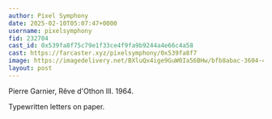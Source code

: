 ```yaml
---
author: Pixel Symphony
date: 2025-02-10T05:07:47+0000
username: pixelsymphony
fid: 232704
cast_id: 0x539fa8f75c79e1f33ce4f9fa9b9244a4e66c4a58
cast: https://farcaster.xyz/pixelsymphony/0x539fa8f7
image: https://imagedelivery.net/BXluQx4ige9GuW0Ia56BHw/bfb8abac-3604-4f18-0560-55a05b51ad00/original
layout: post
---
```


Pierre Garnier, Rêve d'Othon IlI. 1964.

Typewritten letters on paper.

<img src='https://imagedelivery.net/BXluQx4ige9GuW0Ia56BHw/bfb8abac-3604-4f18-0560-55a05b51ad00/original' alt='' referrerpolicy='no-referrer'/>
